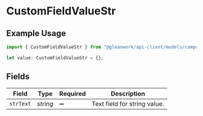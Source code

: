 # CustomFieldValueStr

## Example Usage

```typescript
import { CustomFieldValueStr } from "@gleanwork/api-client/models/components";

let value: CustomFieldValueStr = {};
```

## Fields

| Field                        | Type                         | Required                     | Description                  |
| ---------------------------- | ---------------------------- | ---------------------------- | ---------------------------- |
| `strText`                    | *string*                     | :heavy_minus_sign:           | Text field for string value. |